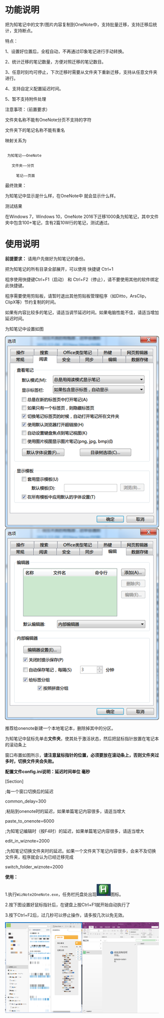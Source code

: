 功能说明
========

把为知笔记中的文字/图片内容复制到OneNote中，支持批量迁移，支持迁移后统计，支持断点。

特点：

1、设置好位置后，全程自动，不再通过印象笔记进行手动转换。

2、统计迁移的笔记数量，方便对照迁移的笔记数目。

3、任意时刻均可停止，下次迁移时需要从文件夹下重新迁移，支持从任意文件夹进行。

4、支持自定义配置延迟时间。

5、暂不支持附件处理

注意事项：（前置要求）

文件夹名称不能有OneNote分页不支持的字符

文件夹下的笔记名称不能有重名

映射关系为
````

 为知笔记——OneNote

   文件夹——分页

     笔记——页面
````

最终效果：

为知笔记中显示是什么样，在OneNote中 就会显示什么样。

测试结果

在Windows 7，Windows 10，OneNote 2016下迁移1000条为知笔记，其中文件夹中包含100+笔记，含有2篇10W行的笔记，测试通过。



使用说明
========

**前提要求：**
请用户先做好为知笔记的备份。

把为知笔记的所有目录全部展开，可以使用 快捷键 Ctrl+1

程序使用快捷键Ctrl+F1（启动） 和 Ctrl+F2（停止），请不要使用其他的软件绑定此快捷键。

程序需要使用剪贴板，请暂时退出其他剪贴板管理程序（如Ditto，ArsClip，ClipX等）节约复制的时间。

如果有内容比较多的笔记，请适当调节延迟时间。如果电脑性能不佳，请适当增加延迟时间。

为知笔记中设置如图

<img src="media/image2.png"  />

<img src="media/image3.png"  />

推荐给onenote新建一个本地笔记本，删除掉其中的分区。

为知笔记中鼠标先单击**文件夹**，使其处于激活状态，然后把鼠标指针放置在笔记本的滚动条上

窗口布置如图所示，**请注意鼠标指针的位置，必须要放在滚动条上，否则文件夹过多时，切换文件夹会失败。**

**配置文件config.ini说明：延迟时间单位 毫秒**

\[Section\]

;每一个窗口切换后的延迟

common\_delay=300

;粘贴到onenote时的延迟，如果单篇笔记内容很多，请适当增大

paste\_to\_onenote=6000

;为知笔记编辑时（按F4时）的延迟，如果单篇笔记内容很多，请适当增大

edit\_in\_wiznote=2000

;为知笔记切换文件夹时的延迟。如果一个文件夹下笔记内容很多，会来不及切换文件夹，程序就会认为已经迁移完成

switch\_folder\_wiznote=2000

**使用：**

1.执行`WizNote2OneNote.exe`，任务栏托盘处出现![](media/image5.png)图标。

2.按下图设置好鼠标指针后，在键盘上按Ctrl+F1就开始自动执行了

3.按下Ctrl+F2后，过几秒可以停止操作，请多按几次以免无效。

<img src="media/image4.png"  />
